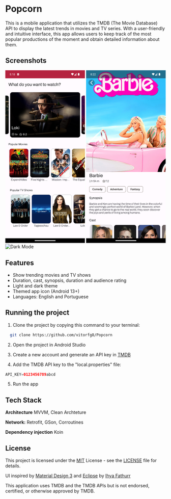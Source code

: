 # Popcorn

This is a mobile application that utilizes the TMDB (The Movie Database) API to display the latest trends in movies and TV series. With a user-friendly and intuitive interface, this app allows users to keep track of the most popular productions of the moment and obtain detailed information about them.


## Screenshots

<img src="./screenshots/home.png" alt="Home" width="250">  <img src="./screenshots/light_mode.png" alt="Light Mode" width="250">  <img src="./screenshots/dark_mode.png" alt="Dark Mode" width="250">


## Features

- Show trending movies and TV shows
- Duration, cast, synopsis, duration and audience rating
- Light and dark theme
- Themed app icon (Android 13+)
- Languages: English and Portuguese


## Running the project

1. Clone the project by copying this command to your terminal:

```bash
  git clone https://github.com/vitorfg8/Popcorn
```

2. Open the project in Android Studio

3. Create a new account and generate an API key in [TMDB](https://developers.themoviedb.org/3/getting-started/introduction)

4. Add the TMDB API key to the "local.properties" file:

```groovy
API_KEY=0123456789abcd
```

5. Run the app


## Tech Stack

**Architecture** MVVM, Clean Archteture

**Network:** Retrofit, GSon, Corroutines

**Dependency injection** Koin



## License

This project is licensed under the [MIT](https://choosealicense.com/licenses/mit/) License - see the [LICENSE](LICENSE) file for details.

UI inspired by [Material Design 3](https://m3.material.io/) and [Eclipse](https://dribbble.com/shots/21234862-Eclipse-Movie-Stream-Mobile-App) by [Ihya Fathurr](https://dribbble.com/ihyaet)

This application uses TMDB and the TMDB APIs but is not endorsed, certified, or otherwise approved by TMDB.
